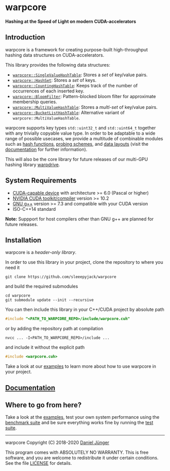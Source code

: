 # warpcore

**Hashing at the Speed of Light on modern CUDA-accelerators**

## Introduction
warpcore is a framework for creating purpose-built high-throughput hashing data structures on CUDA-accelerators.

This library provides the following data structures:
- [`warpcore::SingleValueHashTable`](include/single_value_hash_table.cuh): Stores a *set* of key/value pairs.
- [`warpcore::HashSet`](include/hash_set.cuh): Stores a *set* of keys.
- [`warpcore::CountingHashTable`](include/counting_hash_table.cuh): Keeps track of the number of occurrences of each inserted key.
- [`warpcore::BloomFilter`](include/bloom_filter.cuh): Pattern-blocked bloom filter for approximate membership queries.
- [`warpcore::MultiValueHashTable`](include/multi_value_hash_table.cuh): Stores a *multi-set* of key/value pairs.
- [`warpcore::BucketListHashTable`](include/bucket_list_hash_table.cuh): Alternative variant of `warpcore::MultiValueHashTable`.

warpcore supports key types `std::uint32_t` and `std::uint64_t` together with any trivially copyable value type. In order to be adaptable to a wide range of possible usecases, we provide a multitude of combinable modules such as [hash functions](include/hashers.cuh), [probing schemes](include/probing_schemes.cuh), and [data layouts](include/storage.cuh) (visit the [documentation](https://sleeepyjack.github.io/warpcore/) for further information).

This will also be the core library for future releases of our multi-GPU hashing library [warpdrive](https://ieeexplore.ieee.org/document/8425198/).

## System Requirements
- [CUDA-capable device](https://developer.nvidia.com/cuda-gpus) with architecture >= 6.0 (Pascal or higher)
- [NVIDIA CUDA toolkit/compiler](https://developer.nvidia.com/cuda-toolkit) version >= 10.2
- [GNU g++](https://gcc.gnu.org/) version >= 7.3 and compatible with your CUDA version
- ISO-C++14 standard

**Note:** Suppport for host compilers other than GNU g++ are planned for future releases.

## Installation
warpcore is a *header-only library*.

In order to use this library in your project, clone the repository to where you need it
```console
git clone https://github.com/sleeepyjack/warpcore
```
and build the required submodules
```console
cd warpcore
git submodule update --init --recursive
```
You can then include this library in your C++/CUDA project by absolute path
```cpp
#include "<PATH_TO_WARPCORE_REPO>/include/warpcore.cuh"
```
or by adding the repository path at compilation
```console
nvcc ... -I<PATH_TO_WARPCORE_REPO>/include ...
```
and include it without the explicit path
```cpp
#include <warpcore.cuh>
```

Take a look at our [examples](examples/README.md) to learn more about how to use warpcore in your project.

## [Documentation](docs/index.html)

## Where to go from here?
Take a look at the [examples](examples/README.md), test your own system performance using the [benchmark suite](benchmark/README.md) and be sure everything works fine by running the [test suite](test/README.md).
***
warpcore Copyright (C) 2018-2020 [Daniel Jünger](https://github.com/sleeepyjack)

This program comes with ABSOLUTELY NO WARRANTY.
This is free software, and you are welcome to redistribute it under certain
conditions. See the file [LICENSE](LICENSE.txt) for details.

[repository]: https://github.com/sleeepyjack/warpcore


